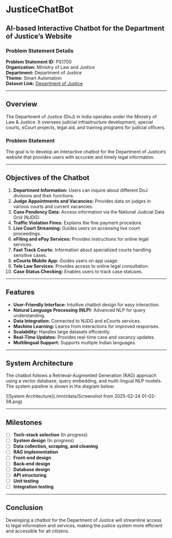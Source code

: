 # JusticeChatBot

## AI-based Interactive Chatbot for the Department of Justice’s Website

### Problem Statement Details
**Problem Statement ID:** PS1700  
**Organization:** Ministry of Law and Justice  
**Department:** Department of Justice  
**Theme:** Smart Automation  
**Dataset Link:** [Department of Justice](https://doj.gov.in/)

---

## Overview
The Department of Justice (DoJ) in India operates under the Ministry of Law & Justice. It oversees judicial infrastructure development, special courts, eCourt projects, legal aid, and training programs for judicial officers.

### Problem Statement
The goal is to develop an interactive chatbot for the Department of Justice’s website that provides users with accurate and timely legal information.

---

## Objectives of the Chatbot

1. **Department Information:** Users can inquire about different DoJ divisions and their functions.
2. **Judge Appointments and Vacancies:** Provides data on judges in various courts and current vacancies.
3. **Case Pendency Data:** Access information via the National Judicial Data Grid (NJDG).
4. **Traffic Violation Fines:** Explains the fine payment procedure.
5. **Live Court Streaming:** Guides users on accessing live court proceedings.
6. **eFiling and ePay Services:** Provides instructions for online legal services.
7. **Fast Track Courts:** Information about specialized courts handling sensitive cases.
8. **eCourts Mobile App:** Guides users on app usage.
9. **Tele Law Services:** Provides access to online legal consultation.
10. **Case Status Checking:** Enables users to track case statuses.

---

## Features

- **User-Friendly Interface:** Intuitive chatbot design for easy interaction.
- **Natural Language Processing (NLP):** Advanced NLP for query understanding.
- **Data Integration:** Connected to NJDG and eCourts services.
- **Machine Learning:** Learns from interactions for improved responses.
- **Scalability:** Handles large datasets efficiently.
- **Real-Time Updates:** Provides real-time case and vacancy updates.
- **Multilingual Support:** Supports multiple Indian languages.

---

## System Architecture
The chatbot follows a Retrieval-Augmented Generation (RAG) approach using a vector database, query embedding, and multi-lingual NLP models. The system pipeline is shown in the diagram below:

![System Architecture](./mnt/data/Screenshot from 2025-02-24 01-02-58.png)

---

## Milestones

- [ ] **Tech-stack selection** (In progress)
- [ ] **System design** (In progress)
- [ ] **Data collection, scraping, and cleaning**
- [ ] **RAG implementation**
- [ ] **Front-end design**
- [ ] **Back-end design**
- [ ] **Database design**
- [ ] **API structuring**
- [ ] **Unit testing**
- [ ] **Integration testing**

---

## Conclusion
Developing a chatbot for the Department of Justice will streamline access to legal information and services, making the justice system more efficient and accessible for all citizens.

